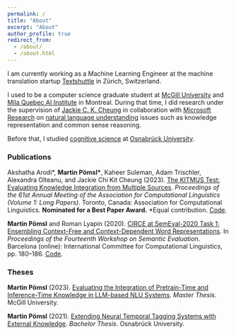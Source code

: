 ```yaml
---
permalink: /
title: "About"
excerpt: "About"
author_profile: true
redirect_from: 
  - /about/
  - /about.html
---
```


I am currently working as a Machine Learning Engineer at the machine translation startup [Textshuttle](https://textshuttle.com/en/) in Zürich, Switzerland.

I used to be a computer science graduate student at [McGill University](https://www.mcgill.ca/) and [Mila Quebec AI Institute](https://mila.quebec/en/) in Montreal. During that time, I did research under the supervision of [Jackie C. K. Cheung](https://www.cs.mcgill.ca/~jcheung/) in collaboration with [Microsoft Research](https://www.microsoft.com/en-us/research/) on [natural language understanding](https://en.wikipedia.org/wiki/Natural-language_understanding) issues such as knowledge representation and common sense reasoning.

Before that, I studied [cognitive science](https://en.wikipedia.org/wiki/Cognitive_science) at [Osnabrück University](https://www.uni-osnabrueck.de/).
&nbsp;

### Publications

Akshatha Arodi\*, **Martin Pömsl\***, Kaheer Suleman, Adam Trischler, Alexandra Olteanu, and Jackie Chi Kit Cheung (2023). [The KITMUS Test: Evaluating Knowledge Integration from Multiple Sources](https://aclanthology.org/2023.acl-long.841/). *Proceedings of the 61st Annual Meeting of the Association for Computational Linguistics (Volume 1: Long Papers)*. Toronto, Canada: Association for Computational Linguistics. **Nominated for a Best Paper Award.** \*Equal contribution. [Code](https://github.com/mpoemsl/kitmus).

**Martin Pömsl** and Roman Lyapin (2020). [CIRCE at SemEval-2020 Task 1: Ensembling Context-Free and Context-Dependent Word Representations](https://www.aclweb.org/anthology/2020.semeval-1.21/). In *Proceedings of the Fourteenth Workshop on Semantic Evaluation*. Barcelona (online): International Committee for Computational Linguistics, pp. 180–186. [Code](https://github.com/mpoemsl/circe).

### Theses

**Martin Pömsl** (2023). [Evaluating the Integration of Pretrain-Time and Inference-Time Knowledge in LLM-based NLU Systems](/assets/pdf/master_thesis_mpoemsl.pdf). *Master Thesis*. McGill University.

**Martin Pömsl** (2021). [Extending Neural Temporal Tagging Systems with External Knowledge](/assets/pdf/bachelor_thesis_mpoemsl.pdf). *Bachelor Thesis*. Osnabrück University.
